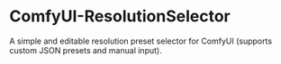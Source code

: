# ComfyUI-ResolutionSelector
A simple and editable resolution preset selector for ComfyUI (supports custom JSON presets and manual input).
